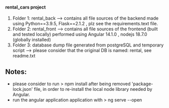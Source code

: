 #### rental_cars project <br>

1) Folder 1: rental_back --> contains all file sources of the backend made using Python==3.9.5, Flask==2.1.2 , plz see the requirements.text file. <br>
2) Folder 2: rental_front --> contains all file sources of the frontend (built and tested locally) performed using Angular 14.1.0 , nodejs 18.7.0 (globally installed) <br>
3) Folder 3: database dump file generated from postgreSQL and temporary script --> please consider that the original DB is named: rental, see readme.txt <br>
## Notes:<br>

- please consider to run > npm install after being removed 'package-lock.json' file, in order to re-install the local node library needed by Angular.
- run the angular application application with > ng serve --open
